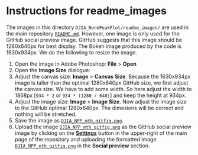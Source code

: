 # Instructions for readme_images
The images in this directory `DJIA_NormPeakPlot/readme_images/` are used in the main repository [`README.md`](README.md). However, one image is only used for the GitHub social preview image. GitHub suggests that this image should be 1280x640px for best display. The Bokeh image produced by the code is 1630x934px. We do the following to resize the image.

1. Open the image in Adobe Photoshop: **File** > **Open**
2. Open the **Image Size** dialogue:
3. Adjust the canvas size: **Image** > **Canvas Size**. Because the 1630x934px image is taller than the optimal 1280x640px GitHub size, we first adjust the canvas size. We have to add some width. So here adjust the width to 1868px [`934 * 2` or `934 * (1280 / 640)`] and keep the height at 934px.
4. Adjust the image size: **Image** > **Image Size**. Now adjust the image size to the GitHub optimal 1280x640px. The dimesions will be correct and nothing will be stretched.
5. Save the image as [`DJIA_NPP_mth_gitfig.png`](readme_images/DJIA_NPP_mth_gitfig.png).
6. Upload the image [`DJIA_NPP_mth_gitfig.png`](readme_images/DJIA_NPP_mth_gitfig.png) as the GitHub social preview image by clicking on the [**Settings**](https://github.com/OpenSourceEcon/DJIA_NormPeakPlot/settings) button in the upper-right of the main page of the repository and uploading the formatted image [`DJIA_NPP_mth_gitfig.png`](readme_images/DJIA_NPP_mth_gitfig.png) in the **Social preview** section.
